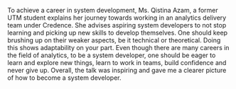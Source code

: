To achieve a career in system development, Ms. Qistina Azam, a former UTM student explains her journey towards working in an analytics delivery team under Credence. She advises aspiring system developers to not stop learning and picking up new skills to develop themselves. One should keep brushing up on their weaker aspects, be it technical or theoretical. Doing this shows adaptability on your part. Even though there are many careers in the field of analytics, to be a system developer, one should be eager to learn and explore new things, learn to work in teams, build confidence and never give up. Overall, the talk was inspiring and gave me a clearer picture of how to become a system developer.
